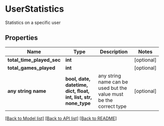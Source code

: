 # UserStatistics

Statistics on a specific user

## Properties
Name | Type | Description | Notes
------------ | ------------- | ------------- | -------------
**total_time_played_sec** | **int** |  | [optional] 
**total_games_played** | **int** |  | [optional] 
**any string name** | **bool, date, datetime, dict, float, int, list, str, none_type** | any string name can be used but the value must be the correct type | [optional]

[[Back to Model list]](../README.md#documentation-for-models) [[Back to API list]](../README.md#documentation-for-api-endpoints) [[Back to README]](../README.md)


